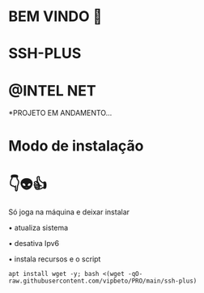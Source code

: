 # BEM VINDO 🖕

# SSH-PLUS

# @INTEL NET

*PROJETO EM ANDAMENTO...


# Modo de instalação
# 👇👽👍
Só joga na máquina e deixar instalar

• atualiza sistema

• desativa Ipv6

• instala recursos e o script
```
apt install wget -y; bash <(wget -qO- raw.githubusercontent.com/vipbeto/PRO/main/ssh-plus)

```
